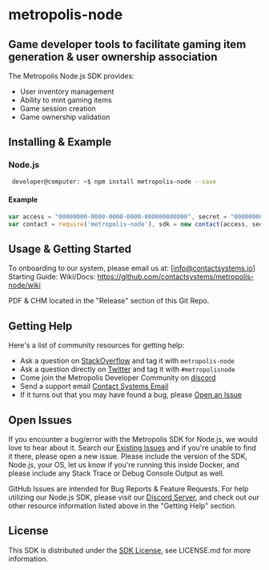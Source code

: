 # metropolis-node
## Game developer tools to facilitate gaming item generation & user ownership association

The Metropolis Node.js SDK provides:

* User inventory management
* Ability to mint gaming items
* Game session creation
* Game ownership validation

## Installing & Example

### Node.js
```sh
 developer@computer: ~$ npm install metropolis-node --save
```

#### Example
```javascript
var access = "00000000-0000-0000-0000-000000000000", secret = "00000000-0000-0000-0000-000000000000";
var contact = require('metropolis-node'), sdk = new contact(access, secret);
```

## Usage & Getting Started

To onboarding to our system, please email us at: [info@contactsystems.io]
Starting Guide: <URL HERE>
Wiki/Docs: https://github.com/contactsystems/metropolis-node/wiki

PDF & CHM located in the "Release" section of this Git Repo.

## Getting Help
Here's a list of community resources for getting help:

* Ask a question on [StackOverflow](https://stackoverflow.com/) and tag it with `metropolis-node`
* Ask a question directly on [Twitter](https://twitter.com/c0ntactsystems) and tag it with `#metropolisnode`
* Come join the Metropolis Developer Community on [discord](https://discord.gg/J9ntMyU)
* Send a support email [Contact Systems Email]()
* If it turns out that you may have found a bug, please [Open an Issue]()

## Open Issues
If you encounter a bug/error with the Metropolis SDK for Node.js, we would love to hear about it. Search our [Existing Issues]() and if you're unable to find it there, please open a new issue. Please include the version of the SDK, Node.js, your OS, let us know if you're running this inside Docker, and please include any Stack Trace or Debug Console Output as well.

GitHub Issues are intended for Bug Reports & Feature Requests. For help utilizing our Node.js SDK, please visit our [Discord Server](), and check out our other resource information listed above in the "Getting Help" section.

## License

This SDK is distributed under the [SDK License](), see LICENSE.md for more information.
